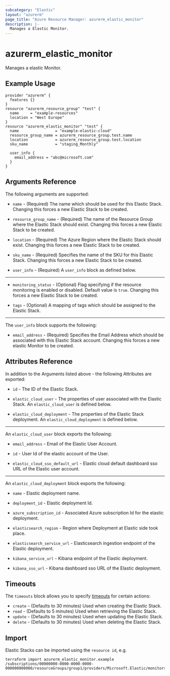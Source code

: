```yaml
---
subcategory: "Elastic"
layout: "azurerm"
page_title: "Azure Resource Manager: azurerm_elastic_monitor"
description: |-
  Manages a Elastic Monitor.
---
```


# azurerm_elastic_monitor

Manages a elastic Monitor.

## Example Usage

```hcl
provider "azurerm" {
  features {}
}
resource "azurerm_resource_group" "test" {
  name     = "example-resources"
  location = "West Europe"
}
resource "azurerm_elastic_monitor" "test" {
  name                = "example-elastic-cloud"
  resource_group_name = azurerm_resource_group.test.name
  location            = azurerm_resource_group.test.location
  sku_name            = "staging_Monthly"
  
  user_info {
    email_address = "abc@microsoft.com"
  }
}
```

## Arguments Reference

The following arguments are supported:

* `name` - (Required) The name which should be used for this Elastic Stack. Changing this forces a new Elastic Stack to be created.

* `resource_group_name` - (Required) The name of the Resource Group where the Elastic Stack should exist. Changing this forces a new Elastic Stack to be created.

* `location` - (Required) The Azure Region where the Elastic Stack should exist. Changing this forces a new Elastic Stack to be created.

* `sku_name` - (Required) Specifies the name of the SKU for this Elastic Stack. Changing this forces a new Elastic Stack to be created.


* `user_info` - (Required) A `user_info` block as defined below.

---

* `monitoring_status` - (Optional) Flag specifying if the resource monitoring is enabled or disabled. Default value is `true`. Changing this forces a new Elastic Stack to be created.

* `tags` - (Optional) A mapping of tags which should be assigned to the Elastic Stack.

---

The `user_info` block supports the following:

* `email_address` - (Required) Specifies the Email Address which should be associated with this Elastic Stack account. Changing this forces a new elastic Monitor to be created.

## Attributes Reference

In addition to the Arguments listed above - the following Attributes are exported:

* `id` - The ID of the Elastic Stack.

* `elastic_cloud_user` - The properties of user associated with the Elastic Stack. An `elastic_cloud_user` is defined below.

* `elastic_cloud_deployment` - The properties of the Elastic Stack deployment. An `elastic_cloud_deployment` is defined below.

---

An `elastic_cloud_user` block exports the following:

* `email_address` - Email of the Elastic User Account.

* `id` - User Id of the elastic account of the User.

* `elastic_cloud_sso_default_url` - Elastic cloud default dashboard sso URL of the Elastic user account.

---

An `elastic_cloud_deployment` block exports the following:

* `name` - Elastic deployment name.

* `deployment_id` - Elastic deployment Id.

* `azure_subscription_id` - Associated Azure subscription Id for the elastic deployment.

* `elasticsearch_region` - Region where Deployment at Elastic side took place.

* `elasticsearch_service_url` - Elasticsearch ingestion endpoint of the Elastic deployment.

* `kibana_service_url` - Kibana endpoint of the Elastic deployment.

* `kibana_sso_url` - Kibana dashboard sso URL of the Elastic deployment.

## Timeouts

The `timeouts` block allows you to specify [timeouts](https://www.terraform.io/docs/configuration/resources.html#timeouts) for certain actions:

* `create` - (Defaults to 30 minutes) Used when creating the Elastic Stack.
* `read` - (Defaults to 5 minutes) Used when retrieving the Elastic Stack.
* `update` - (Defaults to 30 minutes) Used when updating the Elastic Stack.
* `delete` - (Defaults to 30 minutes) Used when deleting the Elastic Stack.

## Import

Elastic Stacks can be imported using the `resource id`, e.g.

```shell
terraform import azurerm_elastic_monitor.example /subscriptions/00000000-0000-0000-0000-000000000000/resourceGroups/group1/providers/Microsoft.Elastic/monitors/monitor1
```
